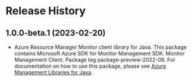 # Release History

## 1.0.0-beta.1 (2023-02-20)

- Azure Resource Manager Monitor client library for Java. This package contains Microsoft Azure SDK for Monitor Management SDK. Monitor Management Client. Package tag package-preview-2022-08. For documentation on how to use this package, please see [Azure Management Libraries for Java](https://aka.ms/azsdk/java/mgmt).
